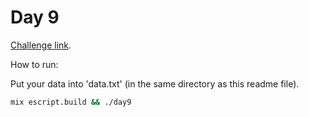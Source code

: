 # Day 9

[Challenge link](https://adventofcode.com/2022/day/9).

How to run:

Put your data into 'data.txt' (in the same directory as this readme file).

```sh
mix escript.build && ./day9
```